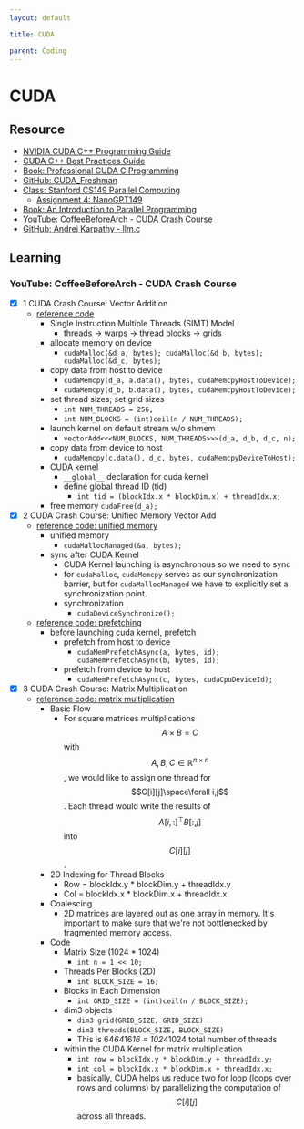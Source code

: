 ```yaml
---
layout: default

title: CUDA

parent: Coding
---
```

# CUDA

## Resource
- [NVIDIA CUDA C++ Programming Guide](https://docs.nvidia.com/cuda/cuda-c-programming-guide/index.html)
- [CUDA C++ Best Practices Guide](https://docs.nvidia.com/cuda/cuda-c-best-practices-guide/index.html)
- [Book: Professional CUDA C Programming](https://www.cs.utexas.edu/~rossbach/cs380p/papers/cuda-programming.pdf)
- [GitHub: CUDA_Freshman](https://github.com/Tony-Tan/CUDA_Freshman)
- [Class: Stanford CS149 Parallel Computing](https://gfxcourses.stanford.edu/cs149/fall23/)
    - [Assignment 4: NanoGPT149](https://github.com/stanford-cs149/cs149gpt/tree/main)
- [Book: An Introduction to Parallel Programming](https://www.cs.usfca.edu/%7Epeter/ipp/)
- [YouTube: CoffeeBeforeArch - CUDA Crash Course](https://www.youtube.com/playlist?list=PLxNPSjHT5qvtYRVdNN1yDcdSl39uHV_sU)
- [GitHub: Andrej Karpathy - llm.c](https://github.com/karpathy/llm.c/tree/master)

## Learning

### YouTube: CoffeeBeforeArch - CUDA Crash Course

- [x] 1 CUDA Crash Course: Vector Addition
    - [reference code](https://github.com/CoffeeBeforeArch/cuda_programming/blob/master/01_vector_addition/baseline/vectorAdd.cu)
        - Single Instruction Multiple Threads (SIMT) Model
            - threads -> warps -> thread blocks -> grids
        - allocate memory on device 
            - `cudaMalloc(&d_a, bytes); cudaMalloc(&d_b, bytes); cudaMalloc(&d_c, bytes);`
        - copy data from host to device
            - `cudaMemcpy(d_a, a.data(), bytes, cudaMemcpyHostToDevice);`
            - `cudaMemcpy(d_b, b.data(), bytes, cudaMemcpyHostToDevice);`
        - set thread sizes; set grid sizes
            - `int NUM_THREADS = 256;`
            - `int NUM_BLOCKS = (int)ceil(n / NUM_THREADS);`
        - launch kernel on default stream w/o shmem
            - `vectorAdd<<<NUM_BLOCKS, NUM_THREADS>>>(d_a, d_b, d_c, n);`
        - copy data from device to host
            - `cudaMemcpy(c.data(), d_c, bytes, cudaMemcpyDeviceToHost);`
        - CUDA kernel
            - `__global__` declaration for cuda kernel
            - define global thread ID (tid) 
                - `int tid = (blockIdx.x * blockDim.x) + threadIdx.x;`
        - free memory
            `cudaFree(d_a);`
- [x] 2 CUDA Crash Course: Unified Memory Vector Add
    - [reference code: unified memory](https://github.com/CoffeeBeforeArch/cuda_programming/blob/master/01_vector_addition/unified_memory/vectorAdd_um_baseline.cu)
        - unified memory
            - `cudaMallocManaged(&a, bytes);`
        - sync after CUDA Kernel
            - CUDA Kernel launching is asynchronous so we need to sync
            - for `cudaMalloc`, `cudaMemcpy` serves as our synchronization barrier, but for `cudaMallocManaged` we have to explicitly set a synchronization point.
            - synchronization
                - `cudaDeviceSynchronize();`
    - [reference code: prefetching](https://github.com/CoffeeBeforeArch/cuda_programming/blob/master/01_vector_addition/unified_memory/vectorAdd_um_prefetch.cu)
        - before launching cuda kernel, prefetch
            - prefetch from host to device
                - `cudaMemPrefetchAsync(a, bytes, id); cudaMemPrefetchAsync(b, bytes, id);`
            - prefetch from device to host
                - `cudaMemPrefetchAsync(c, bytes, cudaCpuDeviceId);`
- [x] 3 CUDA Crash Course: Matrix Multiplication
    - [reference code: matrix multiplication](https://github.com/CoffeeBeforeArch/cuda_programming/blob/master/02_matrix_mul/baseline/mmul.cu)
        - Basic Flow
            - For square matrices multiplications $$A\times B =C$$ with $$A,B,C\in\mathbb{R}^{n\times n}$$, we would like to assign one thread for $$C[i][j]\space\forall i,j$$. Each thread would write the results of $$A[i,:]^\top B[:,j]$$ into $$C[i][j]$$.
        - 2D Indexing for Thread Blocks
            - Row = blockIdx.y * blockDim.y + threadIdx.y
            - Col = blockIdx.x * blockDim.x + threadIdx.x
        - Coalescing
            - 2D matrices are layered out as one array in memory. It's important to make sure that we're not bottlenecked by fragmented memory access.
        - Code
            - Matrix Size (1024 * 1024)
                - `int n = 1 << 10;` 
            - Threads Per Blocks (2D)
                - `int BLOCK_SIZE = 16;`
            - Blocks in Each Dimension
                - `int GRID_SIZE = (int)ceil(n / BLOCK_SIZE);`
            - dim3 objects
                - `dim3 grid(GRID_SIZE, GRID_SIZE)`
                - `dim3 threads(BLOCK_SIZE, BLOCK_SIZE)`
                - This is 64*64*16*16 = 1024*1024 total number of threads
            - within the CUDA Kernel for matrix multiplication
                - `int row = blockIdx.y * blockDim.y + threadIdx.y;`
                - `int col = blockIdx.x * blockDim.x + threadIdx.x;`
                - basically, CUDA helps us reduce two for loop (loops over rows and columns) by parallelizing the computation of $$C[i][j]$$ across all threads. 
